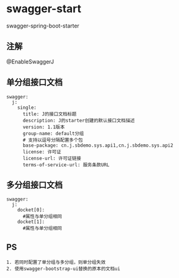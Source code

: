 # swagger-start

swagger-spring-boot-starter


## 注解
@EnableSwaggerJ

## 单分组接口文档
```
swagger:
  j:
    single:
      title: J的接口文档标题
      description: J的starter创建的默认接口文档描述
      version: 1.1版本
      group-name: default分组
      # 支持以逗号分隔配置多个包
      base-package: cn.j.sbdemo.sys.api1,cn.j.sbdemo.sys.api2
      license: 许可证
      license-url: 许可证链接
      terms-of-service-url: 服务条款URL
```
## 多分组接口文档
```
swagger:
  j:
    docket[0]:
      #属性与单分组相同
    docket[1]:
      #属性与单分组相同
```
## PS
`1. 若同时配置了单分组与多分组，则单分组失效`  
`2. 使用swagger-bootstrap-ui替换的原本的文档ui`